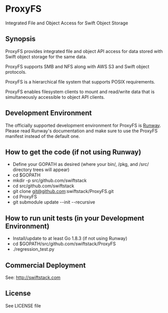 # ProxyFS
Integrated File and Object Access for Swift Object Storage

## Synopsis

ProxyFS provides integrated file and object API access for data stored with Swift object storage for the same data. 

ProxyFS supports SMB and NFS along with AWS S3 and Swift object protocols. 

ProxyFS is a hierarchical file system that supports POSIX requirements.

ProxyFS enables filesystem clients to mount and read/write data that is simultaneously accessible to object API clients.

## Development Environment

The officially supported development environment for ProxyFS is
[Runway](https://github.com/swiftstack/runway). Please read Runway's
documentation and make sure to use the ProxyFS manifest instead of the default
one.

## How to get the code (if not using Runway)

* Define your GOPATH as desired (where your bin/, /pkg, and /src/ directory trees will appear)
* cd $GOPATH
* mkdir -p src/github.com/swiftstack
* cd src/github.com/swiftstack
* git clone git@github.com:swiftstack/ProxyFS.git
* cd ProxyFS
* git submodule update --init --recursive

## How to run unit tests (in your Development Environment)

* Install/update to at least Go 1.8.3 (if not using Runway)
* cd $GOPATH/src/github.com/swiftstack/ProxyFS
* ./regression_test.py

## Commercial Deployment

See: http://swiftstack.com

## License

See LICENSE file
